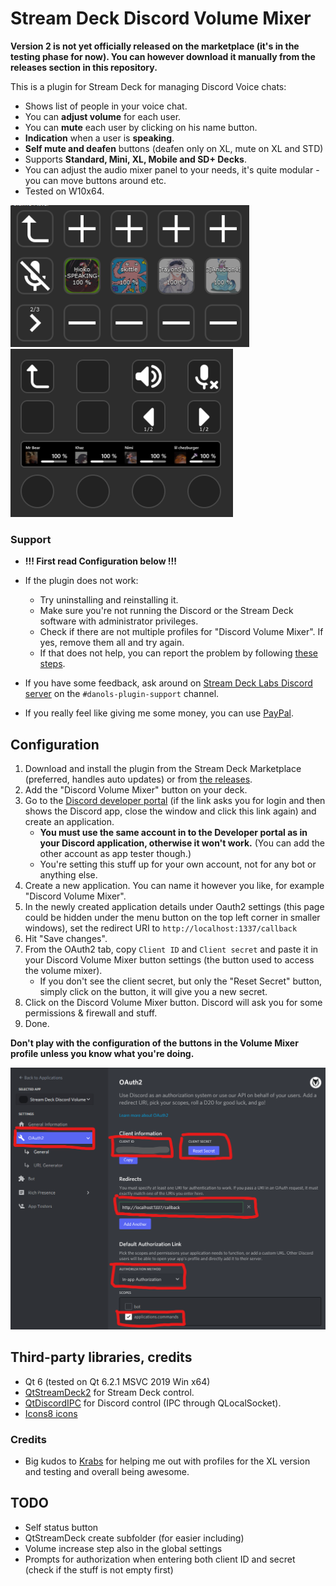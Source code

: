 # Stream Deck Discord Volume Mixer
**Version 2 is not yet officially released on the marketplace (it's in the testing phase for now). You can however download it manually from the releases section in this repository.**

This is a plugin for Stream Deck for managing Discord Voice chats:
* Shows list of people in your voice chat.
* You can **adjust volume** for each user.
* You can **mute** each user by clicking on his name button.
* **Indication** when a user is **speaking**.
* **Self mute and deafen** buttons (deafen only on XL, mute on XL and STD)
* Supports **Standard, Mini, XL, Mobile and SD+ Decks**.
* You can adjust the audio mixer panel to your needs, it's quite modular - you can move buttons around etc.
* Tested on W10x64.

![](etc/sshot.png)
![](etc/sshot2.png)

### Support
* **!!! First read Configuration below !!!**
* If the plugin does not work:
   * Try uninstalling and reinstalling it.
   * Make sure you're not running the Discord or the Stream Deck software with administrator privileges.
   * Check if there are not multiple profiles for "Discord Volume Mixer". If yes, remove them all and try again.
   * If that does not help, you can report the problem by following [these steps](DIAGNOSTICS.md).

* If you have some feedback, ask around on [Stream Deck Labs Discord server](https://discord.com/invite/294BQE6Xdp) on the `#danols-plugin-support` channel.
* If you really feel like giving me some money, you can use [PayPal](https://www.paypal.com/donate/?hosted_button_id=QZC5P67TBTRX6).

## Configuration
1. Download and install the plugin from the Stream Deck Marketplace (preferred, handles auto updates) or from [the releases](https://github.com/CZDanol/StreamDeck-DiscordVolumeMixer2/releases).
2. Add the "Discord Volume Mixer" button on your deck.
3. Go to the [Discord developer portal](https://discordapp.com/developers) (if the link asks you for login and then shows the Discord app, close the window and click this link again) and create an application.
   * **You must use the same account in to the Developer portal as in your Discord application, otherwise it won't work.** (You can add the other account as app tester though.)
   * You're setting this stuff up for your own account, not for any bot or anything else.
4. Create a new application. You can name it however you like, for example "Discord Volume Mixer".
5. In the newly created application details under Oauth2 settings (this page could be hidden under the menu button on the top left corner in smaller windows), set the redirect URI to `http://localhost:1337/callback`
6. Hit "Save changes".
7. From the OAuth2 tab, copy `Client ID` and `Client secret` and paste it in your Discord Volume Mixer button settings (the button used to access the volume mixer).
   * If you don't see the client secret, but only the "Reset Secret" button, simply click on the button, it will give you a new secret.
8. Click on the Discord Volume Mixer button. Discord will ask you for some permissions & firewall and stuff.
9. Done.

**Don't play with the configuration of the buttons in the Volume Mixer profile unless you know what you're doing.**

![](etc/oauth.png)

## Third-party libraries, credits
* Qt 6 (tested on Qt 6.2.1 MSVC 2019 Win x64)
* [QtStreamDeck2](https://github.com/CZDanol/QtStreamDeck2) for Stream Deck control.
* [QtDiscordIPC](https://github.com/CZDanol/QtDiscordIPC/) for Discord control (IPC through QLocalSocket).
* [Icons8 icons](https://icons8.com/)

### Credits
* Big kudos to [Krabs](https://github.com/krabs-github) for helping me out with profiles for the XL version and testing and overall being awesome.

## TODO
* Self status button
* QtStreamDeck create subfolder (for easier including)
* Volume increase step also in the global settings
* Prompts for authorization when entering both client ID and secret (check if the stuff is not empty first)
